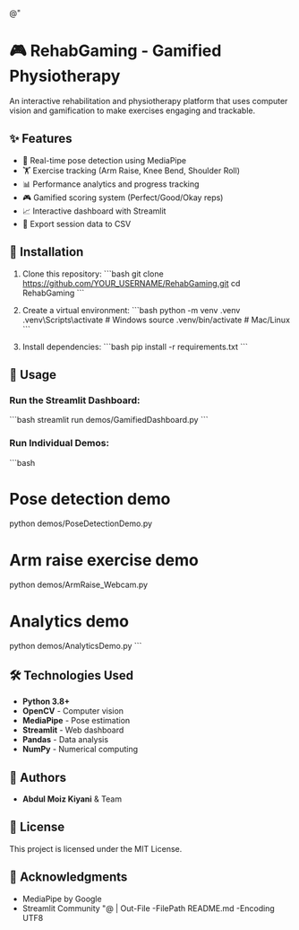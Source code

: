 @"
# 🎮 RehabGaming - Gamified Physiotherapy 

An interactive rehabilitation and physiotherapy platform that uses computer vision and gamification to make exercises engaging and trackable.

## ✨ Features

- 🎯 Real-time pose detection using MediaPipe
- 🏋️ Exercise tracking (Arm Raise, Knee Bend, Shoulder Roll)
- 📊 Performance analytics and progress tracking
- 🎮 Gamified scoring system (Perfect/Good/Okay reps)
- 📈 Interactive dashboard with Streamlit
- 💾 Export session data to CSV

## 🚀 Installation

1. Clone this repository:
\`\`\`bash
git clone https://github.com/YOUR_USERNAME/RehabGaming.git
cd RehabGaming
\`\`\`

2. Create a virtual environment:
\`\`\`bash
python -m venv .venv
.venv\Scripts\activate  # Windows
source .venv/bin/activate  # Mac/Linux
\`\`\`

3. Install dependencies:
\`\`\`bash
pip install -r requirements.txt
\`\`\`

## 📖 Usage

### Run the Streamlit Dashboard:
\`\`\`bash
streamlit run demos/GamifiedDashboard.py
\`\`\`

### Run Individual Demos:
\`\`\`bash
# Pose detection demo
python demos/PoseDetectionDemo.py

# Arm raise exercise demo
python demos/ArmRaise_Webcam.py

# Analytics demo
python demos/AnalyticsDemo.py
\`\`\`



## 🛠️ Technologies Used

- **Python 3.8+**
- **OpenCV** - Computer vision
- **MediaPipe** - Pose estimation
- **Streamlit** - Web dashboard
- **Pandas** - Data analysis
- **NumPy** - Numerical computing

## 👥 Authors

- **Abdul Moiz Kiyani** & Team

## 📄 License

This project is licensed under the MIT License.

## 🙏 Acknowledgments

- MediaPipe by Google
- Streamlit Community
"@ | Out-File -FilePath README.md -Encoding UTF8

